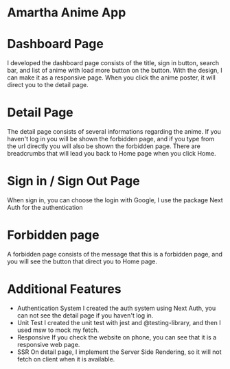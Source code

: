# Amartha Anime App

# Dashboard Page

I developed the dashboard page consists of the title, sign in button, search bar, and list of anime with load more button on the button. With the design, I can make it as a responsive page. When you click the anime poster, it will direct you to the detail page.

# Detail Page

The detail page consists of several informations regarding the anime. If you haven't log in you will be shown the forbidden page, and if you type from the url directly you will also be shown the forbidden page. There are breadcrumbs that will lead you back to Home page when you click Home.

# Sign in / Sign Out Page

When sign in, you can choose the login with Google, I use the package Next Auth for the authentication

# Forbidden page

A forbidden page consists of the message that this is a forbidden page, and you will see the button that direct you to Home page.

# Additional Features

- Authentication System
  I created the auth system using Next Auth, you can not see the detail page if you haven't log in.
- Unit Test
  I created the unit test with jest and @testing-library, and then I used msw to mock my fetch.
- Responsive
  If you check the website on phone, you can see that it is a responsive web page.
- SSR
  On detail page, I implement the Server Side Rendering, so it will not fetch on client when it is available.
